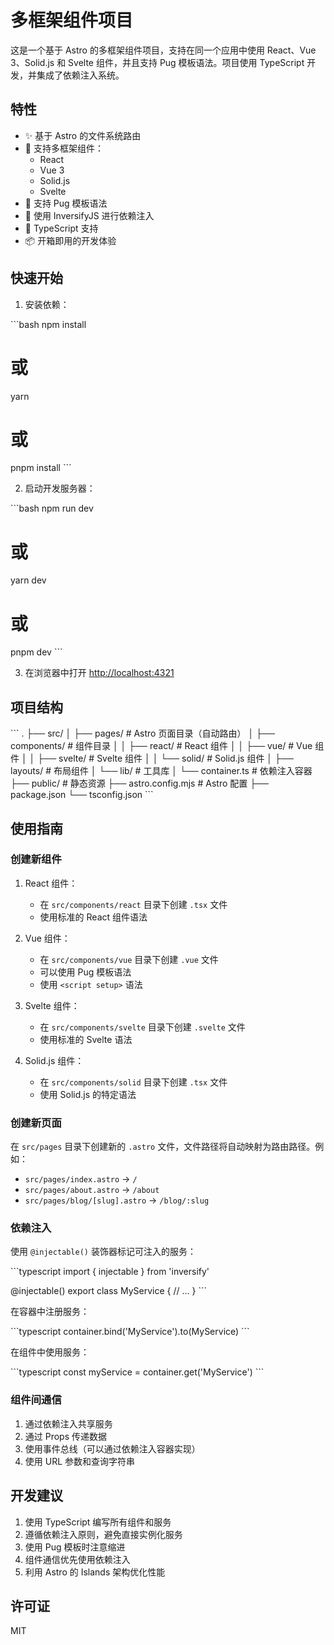 # 多框架组件项目

这是一个基于 Astro 的多框架组件项目，支持在同一个应用中使用 React、Vue 3、Solid.js 和 Svelte 组件，并且支持 Pug 模板语法。项目使用 TypeScript 开发，并集成了依赖注入系统。

## 特性

- ✨ 基于 Astro 的文件系统路由
- 🎨 支持多框架组件：
  - React
  - Vue 3
  - Solid.js
  - Svelte
- 🔧 支持 Pug 模板语法
- 💉 使用 InversifyJS 进行依赖注入
- 🎯 TypeScript 支持
- 📦 开箱即用的开发体验

## 快速开始

1. 安装依赖：

\`\`\`bash
npm install
# 或
yarn
# 或
pnpm install
\`\`\`

2. 启动开发服务器：

\`\`\`bash
npm run dev
# 或
yarn dev
# 或
pnpm dev
\`\`\`

3. 在浏览器中打开 [http://localhost:4321](http://localhost:4321)

## 项目结构

\`\`\`
.
├── src/
│   ├── pages/             # Astro 页面目录（自动路由）
│   ├── components/        # 组件目录
│   │   ├── react/        # React 组件
│   │   ├── vue/          # Vue 组件
│   │   ├── svelte/       # Svelte 组件
│   │   └── solid/        # Solid.js 组件
│   ├── layouts/          # 布局组件
│   └── lib/              # 工具库
│       └── container.ts   # 依赖注入容器
├── public/               # 静态资源
├── astro.config.mjs      # Astro 配置
├── package.json
└── tsconfig.json
\`\`\`

## 使用指南

### 创建新组件

1. React 组件：
   - 在 `src/components/react` 目录下创建 `.tsx` 文件
   - 使用标准的 React 组件语法

2. Vue 组件：
   - 在 `src/components/vue` 目录下创建 `.vue` 文件
   - 可以使用 Pug 模板语法
   - 使用 `<script setup>` 语法

3. Svelte 组件：
   - 在 `src/components/svelte` 目录下创建 `.svelte` 文件
   - 使用标准的 Svelte 语法

4. Solid.js 组件：
   - 在 `src/components/solid` 目录下创建 `.tsx` 文件
   - 使用 Solid.js 的特定语法

### 创建新页面

在 `src/pages` 目录下创建新的 `.astro` 文件，文件路径将自动映射为路由路径。例如：

- `src/pages/index.astro` -> `/`
- `src/pages/about.astro` -> `/about`
- `src/pages/blog/[slug].astro` -> `/blog/:slug`

### 依赖注入

使用 `@injectable()` 装饰器标记可注入的服务：

\`\`\`typescript
import { injectable } from 'inversify'

@injectable()
export class MyService {
  // ...
}
\`\`\`

在容器中注册服务：

\`\`\`typescript
container.bind<MyService>('MyService').to(MyService)
\`\`\`

在组件中使用服务：

\`\`\`typescript
const myService = container.get<MyService>('MyService')
\`\`\`

### 组件间通信

1. 通过依赖注入共享服务
2. 通过 Props 传递数据
3. 使用事件总线（可以通过依赖注入容器实现）
4. 使用 URL 参数和查询字符串

## 开发建议

1. 使用 TypeScript 编写所有组件和服务
2. 遵循依赖注入原则，避免直接实例化服务
3. 使用 Pug 模板时注意缩进
4. 组件通信优先使用依赖注入
5. 利用 Astro 的 Islands 架构优化性能

## 许可证

MIT 